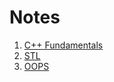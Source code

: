 # Notes
1. [C++ Fundamentals](https://www.craft.do/s/p4gy9aRdcvI3Zu)
2. [STL](https://www.craft.do/s/mH3qomVc0xqgXY)
3. [OOPS](https://www.craft.do/s/jwx2k9KQVF9sOA)
